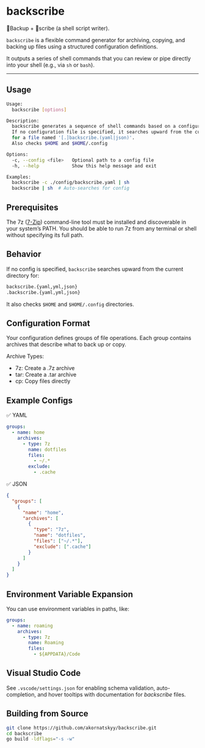 # backscribe

🔄Backup + 📝scribe (a shell script writer).

`backscribe` is a flexible command generator for archiving, copying, and backing up files using a structured configuration definitions.

It outputs a series of shell commands that you can review or pipe directly into your shell (e.g., via `sh` or `bash`).

---

## Usage

```sh
Usage:
  backscribe [options]

Description:
  backscribe generates a sequence of shell commands based on a configuration.
  If no configuration file is specified, it searches upward from the current directory
  for a file named '[.]backscribe.(yaml|json)'.
  Also checks $HOME and $HOME/.config

Options:
  -c, --config <file>   Optional path to a config file
  -h, --help            Show this help message and exit

Examples:
  backscribe -c ./config/backscribe.yaml | sh
  backscribe | sh  # Auto-searches for config
```

## Prerequisites

The 7z ([7-Zip](https://sourceforge.net/projects/sevenzip/files/7-Zip/)) command-line tool must be installed and discoverable in your system’s PATH. You should be able to run 7z from any terminal or shell without specifying its full path.

## Behavior

If no config is specified, `backscribe` searches upward from the current directory for:

```txt
backscribe.{yaml,yml,json}
.backscribe.{yaml,yml,json}
```

It also checks `$HOME` and `$HOME/.config` directories.

## Configuration Format

Your configuration defines groups of file operations. Each group contains archives that describe what to back up or copy.

Archive Types:

- 7z: Create a .7z archive
- tar: Create a .tar archive
- cp: Copy files directly

## Example Configs

✅ YAML

```yaml
groups:
  - name: home
    archives:
      - type: 7z
        name: dotfiles
        files:
          - ~/.*
        exclude:
          - .cache
```

✅ JSON

```json
{
  "groups": [
    {
      "name": "home",
      "archives": [
        {
          "type": "7z",
          "name": "dotfiles",
          "files": ["~/.*"],
          "exclude": [".cache"]
        }
      ]
    }
  ]
}
```

## Environment Variable Expansion

You can use environment variables in paths, like:

```yaml
groups:
  - name: roaming
    archives:
      - type: 7z
        name: Roaming
        files:
          - ${APPDATA}/Code
```

## Visual Studio Code

See `.vscode/settings.json` for enabling schema validation, auto-completion, and hover tooltips with documentation for *backscribe* files.

## Building from Source

```sh
git clone https://github.com/akornatskyy/backscribe.git
cd backscribe
go build -ldflags="-s -w"
```
